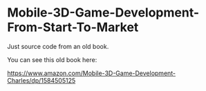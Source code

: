 # Mobile-3D-Game-Development-From-Start-To-Market

Just source code from an old book.

You can see this old book here:

https://www.amazon.com/Mobile-3D-Game-Development-Charles/dp/1584505125
